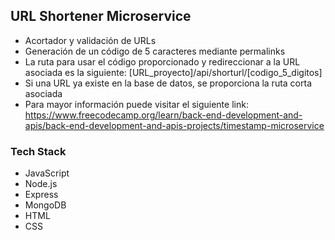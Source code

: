 ## URL Shortener Microservice
- Acortador y validación de URLs
- Generación de un código de 5 caracteres mediante permalinks
- La ruta para usar el código proporcionado y redireccionar a la URL asociada es la siguiente: [URL_proyecto]/api/shorturl/[codigo_5_digitos]
- Si una URL ya existe en la base de datos, se proporciona la ruta corta asociada
- Para mayor información puede visitar el siguiente link: https://www.freecodecamp.org/learn/back-end-development-and-apis/back-end-development-and-apis-projects/timestamp-microservice

### Tech Stack
- JavaScript
- Node.js
- Express
- MongoDB
- HTML
- CSS
